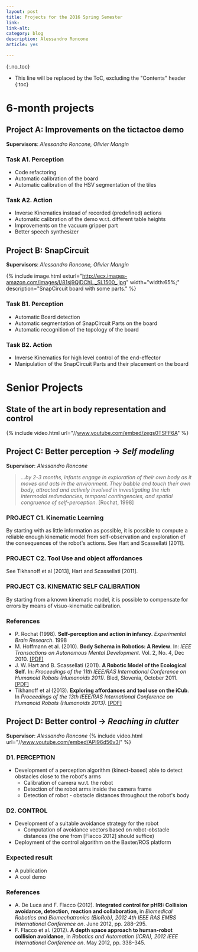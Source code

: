 ```yaml
---
layout: post
title: Projects for the 2016 Spring Semester
link: 
link-alt: 
category: blog
description: Alessandro Roncone
article: yes

---
```


{:.no_toc}

* This line will be replaced by the ToC, excluding the "Contents" header
{:toc}

# 6-month projects

## Project A: Improvements on the tictactoe demo

**Supervisors**: *Alessandro Roncone, Olivier Mangin*

### Task A1. Perception

 * Code refactoring 
 * Automatic calibration of the board 
 * Automatic calibration of the HSV segmentation of the tiles

### Task A2. Action

 * Inverse Kinematics instead of recorded (predefined) actions 
 * Automatic calibration of the demo w.r.t. different table heights
 * Improvements on the vacuum gripper part
 * Better speech synthesizer 

## Project B: SnapCircuit

**Supervisors**: *Alessandro Roncone, Olivier Mangin*

{% include image.html exturl="http://ecx.images-amazon.com/images/I/81sj9QjDChL._SL1500_.jpg" width="width:65%;"  description="SnapCircuit board with some parts." %}

### Task B1. Perception

 * Automatic Board detection
 * Automatic segmentation of SnapCircuit Parts on the board
 * Automatic recognition of the topology of the board

### Task B2. Action

 * Inverse Kinematics for high level control of the end-effector
 * Manipulation of the SnapCircuit Parts and their placement on the board

# Senior Projects

## State of the art in body representation and control

{% include video.html url="//www.youtube.com/embed/zegs0TSFF6A" %}

## Project C: Better perception → _Self modeling_ 

**Supervisor**: *Alessandro Roncone*

> *...by 2-3 months, infants engage in exploration of their own body as it moves and acts in the environment. They babble and touch their own body, attracted and actively involved in investigating the rich intermodal redundancies, temporal contingencies, and spatial congruence of self-perception.* [Rochat, 1998]

### PROJECT C1. Kinematic Learning

By starting with as little information as possible, it is possible to compute a reliable enough kinematic model from self-observation and exploration of the consequences of the robot's actions. See Hart and Scassellati [2011].

### PROJECT C2. Tool Use and object affordances

See Tikhanoff et al [2013], Hart and Scassellati [2011].

### PROJECT C3. KINEMATIC SELF CALIBRATION

By starting from a known kinematic model, it is possible to compensate for errors by means of visuo-kinematic calibration.

### References

 * P. Rochat (1998). **Self-perception and action in infancy**. *Experimental Brain Research*. 1998
 * M. Hoffmann et al. (2010). **Body Schema in Robotics: A Review**. In: *IEEE Transactions on Autonomous Mental Development*. Vol. 2, No. 4, Dec 2010. [[PDF]](http://citeseerx.ist.psu.edu/viewdoc/download?doi=10.1.1.357.6076&rep=rep1&type=pdf)
 * J. W. Hart and B. Scassellati (2011). **A Robotic Model of the Ecological Self**. In: *Proceedings of the 11th IEEE/RAS International Conference on Humanoid Robots (Humanoids 2011)*. Bled, Slovenia, October 2011. [[PDF]](http://scazlab.yale.edu/sites/default/files/files/hart-humanoids-11.pdf)
 * Tikhanoff et al (2013). **Exploring affordances and tool use on the iCub**. In *Proceedings of the 13th IEEE/RAS International Conference on Humanoid Robots (Humanoids 2013)*. [[PDF]](http://www.poeticon.eu/publications/1335_Tikhanoff_etal2013.pdf)

## Project D: Better control → _Reaching in clutter_

**Supervisor**: *Alessandro Roncone*
{% include video.html url="//www.youtube.com/embed/API96d56v3I" %}

### D1. PERCEPTION

   * Development of a perception algorithm (kinect-based) able to detect obstacles close to the robot's arms
     * Calibration of camera w.r.t. the robot
     * Detection of the robot arms inside the camera frame
     * Detection of robot - obstacle distances throughout the robot's body

### D2. CONTROL

   * Development of a suitable avoidance strategy for the robot 
     * Computation of avoidance vectors based on robot-obstacle distances (the one from [Flacco 2012] should suffice)
   * Deployment of the control algorithm on the Baxter/ROS platform

### Expected result

 * A publication
 * A cool demo

### References

 * A. De Luca and F. Flacco (2012). **Integrated control for pHRI: Collision avoidance, detection, reaction and collaboration**, in *Biomedical Robotics and Biomechatronics (BioRob), 2012 4th IEEE RAS EMBS International Conference on*. June 2012, pp. 288–295.
 * F. Flacco et al. (2012). **A depth space approach to human-robot collision avoidance**, in *Robotics and Automation (ICRA), 2012 IEEE International Conference on*. May 2012, pp.
338–345.
